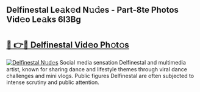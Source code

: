 ## Delfinestal Le𝚊k𝚎d N𝚞𝚍es - Part-8te Photos Vid𝚎o Le𝚊ks 6l3Bg

# <h2><a href="http://fbe50v.evod.top/?m=Delfinestal">🔗 👉🔴 Delfinestal Vid𝚎o Ph𝚘t𝚘s</a></h2>

[![Delfinestal N𝚞d𝚎s](https://i.imgur.com/8V9OHl7.gif)](http://fbe50v.evod.top/?m=Delfinestal)
Social media sensation Delfinestal and multimedia artist, known for sharing dance and lifestyle themes through viral dance challenges and mini vlogs. Public figures Delfinestal are often subjected to intense scrutiny and public attention. 

